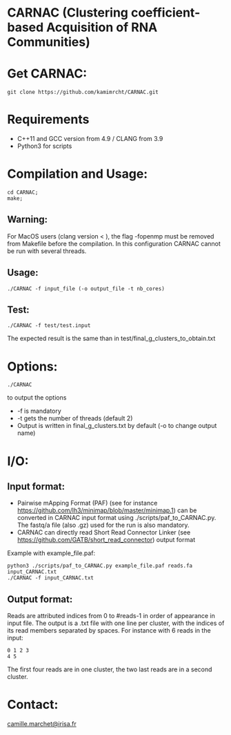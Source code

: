 CARNAC (Clustering coefficient-based Acquisition of RNA Communities)
====================================================================

# Get CARNAC:

	git clone https://github.com/kamimrcht/CARNAC.git

# Requirements
* C++11 and GCC version from 4.9 / CLANG from 3.9
* Python3 for scripts

# Compilation and Usage:

	cd CARNAC;
	make;

## Warning:

For MacOS users (clang version < ), the flag -fopenmp must be removed from Makefile before the compilation. In this configuration CARNAC cannot be run with several threads.



## Usage:


	./CARNAC -f input_file (-o output_file -t nb_cores)


## Test:

	./CARNAC -f test/test.input
The expected result is the same than in test/final_g_clusters_to_obtain.txt


# Options:

	./CARNAC
to output the options
* -f is mandatory
* -t gets the number of threads (default 2)
* Output is written in final_g_clusters.txt by default (-o to change output name)
	
	
# I/O:

## Input format:
* Pairwise mApping Format (PAF) (see for instance https://github.com/lh3/minimap/blob/master/minimap.1) can be converted in CARNAC input format using ./scripts/paf_to_CARNAC.py. The fastq/a file (also .gz) used for the run is also mandatory.
* CARNAC can directly read Short Read Connector Linker (see https://github.com/GATB/short_read_connector) output format

Example with example_file.paf:

	python3 ./scripts/paf_to_CARNAC.py example_file.paf reads.fa input_CARNAC.txt
	./CARNAC -f input_CARNAC.txt

## Output format:

Reads are attributed indices from 0 to #reads-1 in order of appearance in input file.
The output is a .txt file with one line per cluster, with the indices of its read members separated by spaces.
For instance with 6 reads in the input:

	0 1 2 3
	4 5

The first four reads are in one cluster, the two last reads are in a second cluster.


# Contact:

camille.marchet@irisa.fr
